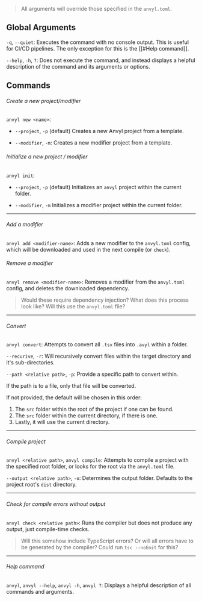 
> All arguments will override those specified in the `anvyl.toml`.

## Global Arguments

`-q`, `--quiet`:
Executes the command with no console output.
This is useful for CI/CD pipelines.
The only exception for this is the [[#Help command]].

`--help`, `-h`, `?`:
Does not execute the command, and instead displays a helpful description of the command and its arguments or options.

## Commands

###### Create a new project/modifier
`anvyl new <name>`:
- `--project`, `-p` (default)
	Creates a new Anvyl project from a template.

- `--modifier`, `-m`:
	Creates a new modifier project from a template.

###### Initialize a new project / modifier
`anvyl init`:
- `--project`, `-p` (default)
	Initializes an `anvyl` project within the current folder.

- `--modifier`, `-m`
	Initializes a modifier project within the current folder.

---

###### Add a modifier
`anvyl add <modifier-name>`:
Adds a new modifier to the `anvyl.toml` config, which will be downloaded and used in the next compile (or `check`).

###### Remove a modifier
`anvyl remove <modifier-name>`:
Removes a modifier from the `anvyl.toml` config, and deletes the downloaded dependency.

> Would these require dependency injection?
> What does this process look like?
> Will this use the `anvyl.toml` file?

---

###### Convert
`anvyl convert`:
Attempts to convert all `.tsx` files into `.avyl` within a folder.

`--recurive`, `-r`:
Will recursively convert files within the target directory and it's sub-directories.

`--path <relative path>`, `-p`:
Provide a specific path to convert within.

If the path is to a file, only that file will be converted.

If not provided, the default will be chosen in this order:
1. The `src` folder within the root of the project if one can be found.
2. The `src` folder within the current directory, if there is one.
3. Lastly, it will use the current directory.

---

###### Compile project
`anvyl <relative path>`, `anvyl compile`:
Attempts to compile a project with the specified root folder, or looks for the root via the `anvyl.toml` file.

`--output <relative path>`, `-o`:
Determines the output folder.
Defaults to the project root's `dist` directory.

---

###### Check for compile errors without output
`anvyl check <relative path>`:
Runs the compiler but does not produce any output, just compile-time checks.

> Will this somehow include TypeScript errors?
> Or will all errors have to be generated by the compiler?
> Could run `tsc --noEmit` for this?

---

###### Help command
`anvyl`, `anvyl --help`, `anvyl -h`, `anvyl ?`:
Displays a helpful description of all commands and arguments.